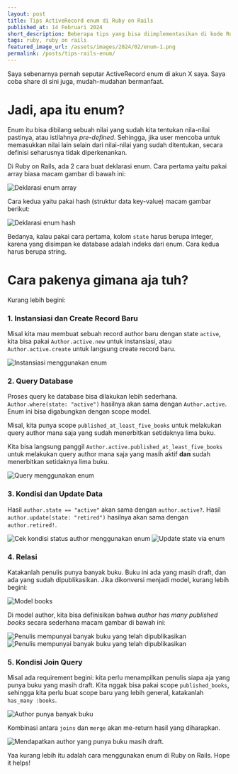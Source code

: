 ```yaml
---
layout: post
title: Tips ActiveRecord enum di Ruby on Rails
published_at: 14 Februari 2024
short_description: Beberapa tips yang bisa diimplementasikan di kode Ruby on Rails kamu supaya semakin clean.
tags: ruby, ruby on rails
featured_image_url: /assets/images/2024/02/enum-1.png
permalink: /posts/tips-rails-enum/
---
```


Saya sebenarnya pernah seputar ActiveRecord enum di akun X saya. Saya coba share di sini juga, mudah-mudahan bermanfaat.

# Jadi, apa itu enum?

Enum itu bisa dibilang sebuah nilai yang sudah kita tentukan nila-nilai pastinya, atau istilahnya *pre-defined*. Sehingga, jika user mencoba untuk memasukkan nilai lain selain dari nilai-nilai yang sudah ditentukan, secara definisi seharusnya tidak diperkenankan.

Di Ruby on Rails, ada 2 cara buat deklarasi enum. Cara pertama yaitu pakai array biasa macam gambar di bawah ini:

<img src="/assets/images/2024/02/enum-1.png" alt="Deklarasi enum array">

Cara kedua yaitu pakai hash (struktur data key-value) macam gambar berikut:

<img src="/assets/images/2024/02/enum-2.png" alt="Deklarasi enum hash">

Bedanya, kalau pakai cara pertama, kolom `state` harus berupa integer, karena yang disimpan ke database adalah indeks dari enum. Cara kedua harus berupa string.

# Cara pakenya gimana aja tuh?

Kurang lebih begini:

### 1. Instansiasi dan Create Record Baru

Misal kita mau membuat sebuah record author baru dengan state `active`, kita bisa pakai `Author.active.new` untuk instansiasi, atau `Author.active.create` untuk langsung create record baru.

<img src="/assets/images/2024/02/instantiation.jpeg" alt="Instansiasi menggunakan enum">

### 2. Query Database

Proses query ke database bisa dilakukan lebih sederhana. `Author.where(state: "active")` hasilnya akan sama dengan `Author.active`. Enum ini bisa digabungkan dengan scope model.

Misal, kita punya scope `published_at_least_five_books` untuk melakukan query author mana saja yang sudah menerbitkan setidaknya lima buku.

Kita bisa langsung panggil `Author.active.published_at_least_five_books` untuk melakukan query author mana saja yang masih aktif **dan** sudah menerbitkan setidaknya lima buku.

<img src="/assets/images/2024/02/querying.jpeg" alt="Query menggunakan enum">


### 3. Kondisi dan Update Data

Hasil `author.state == "active"` akan sama dengan `author.active?`. Hasil `author.update(state: "retired")` hasilnya akan sama dengan `author.retired!`.

<img src="/assets/images/2024/02/enum-condition.png" alt="Cek kondisi status author menggunakan enum">

<img src="/assets/images/2024/02/enum-update.jpeg" alt="Update state via enum">

### 4. Relasi

Katakanlah penulis punya banyak buku. Buku ini ada yang masih draft, dan ada yang sudah dipublikasikan. Jika dikonversi menjadi model, kurang lebih begini:

<img src="/assets/images/2024/02/relationship-1.png" alt="Model books">

Di model author, kita bisa definisikan bahwa *author has many published books* secara sederhana macam gambar di bawah ini:

<img src="/assets/images/2024/02/relationship-1.1.png" alt="Penulis mempunyai banyak buku yang telah dipublikasikan">

<img src="/assets/images/2024/02/relationship-2.jpeg" alt="Penulis mempunyai banyak buku yang telah dipublikasikan">


### 5. Kondisi Join Query

Misal ada requirement begini: kita perlu menampilkan penulis siapa aja yang punya buku yang masih draft. Kita nggak bisa pakai scope `published_books`, sehingga kita perlu buat scope baru yang lebih general, katakanlah `has_many :books`.

<img src="/assets/images/2024/02/join-1.png" alt="Author punya banyak buku">

Kombinasi antara `joins` dan `merge` akan me-return hasil yang diharapkan.

<img src="/assets/images/2024/02/join-2.jpeg" alt="Mendapatkan author yang punya buku masih draft.">

Yaa kurang lebih itu adalah cara menggunakan enum di Ruby on Rails. Hope it helps!
